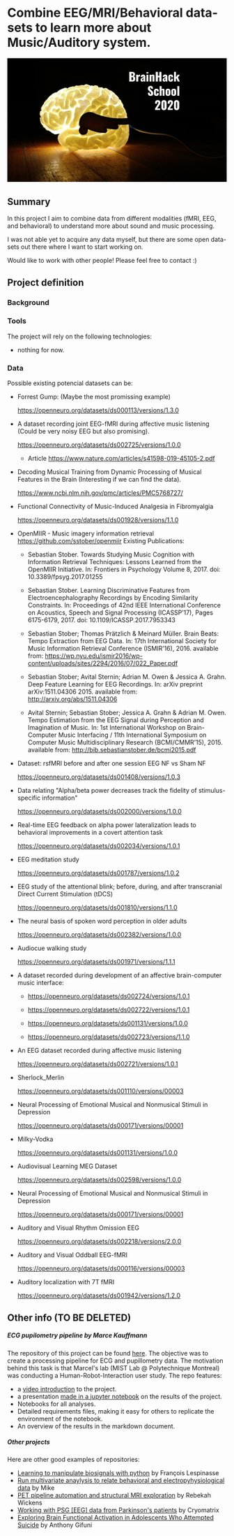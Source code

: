 # Combine EEG/MRI/Behavioral data-sets to learn more about Music/Auditory system.

![BrainHack School](bhs2020.png)

## Summary

In this project I aim to combine data from different modalities (fMRI, EEG, and behavioral) to understand more about sound and music processing.

I was not able yet to acquire any data myself, but there are some open data-sets out there where I want to start working on.

Would like to work with other people! Please feel free to contact :)

<!-- Each project repository should have a markdown file explaining the background and objectives of the project, as well as a summary of the results, and links to the different deliverables of the project. Project reports are incorporated in the BrainHack School (BHS) [website](https://school.brainhackmtl.org/project). Note that the project summary also involves a number of key words. Those are listed on top of the [GitHub repository](https://github.com/brainhack-school2020/project_template), click `manage topics`. -->

## Project definition

### Background

### Tools

The project will rely on the following technologies:

* nothing for now.

### Data

Possible existing potencial datasets can be:

* Forrest Gump: (Maybe the most promissing example)

  https://openneuro.org/datasets/ds000113/versions/1.3.0

* A dataset recording joint EEG-fMRI during affective music listening (Could be very noisy EEG but also promising).

  https://openneuro.org/datasets/ds002725/versions/1.0.0 

  * Article https://www.nature.com/articles/s41598-019-45105-2.pdf  

* Decoding Musical Training from Dynamic Processing of Musical Features in the Brain (Interesting if we can find the data).

  https://www.ncbi.nlm.nih.gov/pmc/articles/PMC5768727/

* Functional Connectivity of Music-Induced Analgesia in Fibromyalgia 

  https://openneuro.org/datasets/ds001928/versions/1.1.0

* OpenMIIR - Music imagery information retrieval
  https://github.com/sstober/openmiir
  Existing Publications:
  * Sebastian Stober. Towards Studying Music Cognition with Information Retrieval Techniques: Lessons Learned from the OpenMIIR Initiative. In: Frontiers in Psychology Volume 8, 2017.
  doi: 10.3389/fpsyg.2017.01255

  * Sebastian Stober. Learning Discriminative Features from Electroencephalography Recordings by Encoding Similarity Constraints. In: Proceedings of 42nd IEEE International Conference on Acoustics, Speech and Signal Processing (ICASSP’17), Pages 6175-6179, 2017.
  doi: 10.1109/ICASSP.2017.7953343

  * Sebastian Stober; Thomas Prätzlich & Meinard Müller. Brain Beats: Tempo Extraction from EEG Data. In: 17th International Society for Music Information Retrieval Conference (ISMIR’16), 2016.
  available from: https://wp.nyu.edu/ismir2016/wp-content/uploads/sites/2294/2016/07/022_Paper.pdf

  * Sebastian Stober; Avital Sternin; Adrian M. Owen & Jessica A. Grahn. Deep Feature Learning for EEG Recordings. In: arXiv preprint arXiv:1511.04306 2015.
  available from: http://arxiv.org/abs/1511.04306

  * Avital Sternin; Sebastian Stober; Jessica A. Grahn & Adrian M. Owen. Tempo Estimation from the EEG Signal during Perception and Imagination of Music. In: 1st International Workshop on Brain-Computer Music Interfacing / 11th International Symposium on Computer Music Multidisciplinary Research (BCMI/CMMR’15), 2015.
  available from: http://bib.sebastianstober.de/bcmi2015.pdf

* Dataset: rsfMRI before and after one session EEG NF vs Sham NF

  https://openneuro.org/datasets/ds001408/versions/1.0.3

* Data relating "Alpha/beta power decreases track the fidelity of stimulus-specific information"

  https://openneuro.org/datasets/ds002000/versions/1.0.0

* Real-time EEG feedback on alpha power lateralization leads to behavioral improvements in a covert attention task

  https://openneuro.org/datasets/ds002034/versions/1.0.1

* EEG meditation study

  https://openneuro.org/datasets/ds001787/versions/1.0.2

* EEG study of the attentional blink; before, during, and after transcranial Direct Current Stimulation (tDCS)

  https://openneuro.org/datasets/ds001810/versions/1.1.0

* The neural basis of spoken word perception in older adults

  https://openneuro.org/datasets/ds002382/versions/1.0.0

* Audiocue walking study

  https://openneuro.org/datasets/ds001971/versions/1.1.1

* A dataset recorded during development of an affective brain-computer music interface:

  * https://openneuro.org/datasets/ds002724/versions/1.0.1

  * https://openneuro.org/datasets/ds002722/versions/1.0.1

  * https://openneuro.org/datasets/ds001131/versions/1.0.0

  * https://openneuro.org/datasets/ds002723/versions/1.1.0
* An EEG dataset recorded during affective music listening

  https://openneuro.org/datasets/ds002721/versions/1.0.1

* Sherlock_Merlin 

  https://openneuro.org/datasets/ds001110/versions/00003

* Neural Processing of Emotional Musical and Nonmusical Stimuli in Depression

  https://openneuro.org/datasets/ds000171/versions/00001

* Milky-Vodka

  https://openneuro.org/datasets/ds001131/versions/1.0.0

* Audiovisual Learning MEG Dataset 

  https://openneuro.org/datasets/ds002598/versions/1.0.0

* Neural Processing of Emotional Musical and Nonmusical Stimuli in Depression 

  https://openneuro.org/datasets/ds000171/versions/00001

* Auditory and Visual Rhythm Omission EEG

  https://openneuro.org/datasets/ds002218/versions/2.0.0

* Auditory and Visual Oddball EEG-fMRI

  https://openneuro.org/datasets/ds000116/versions/00003

* Auditory localization with 7T fMRI

  https://openneuro.org/datasets/ds001942/versions/1.2.0


<!-- ### Deliverables

At the end of this project, we will have:
 - The current markdown document, completed and revised.
 - A gallery of the student projects at Brainhack 2020.
 - Instructions on the website about how to submit a pull request to the [BrainHack School website](https://github.com/BrainhackMTL/school) in order to add the project description to the website. 

## Results

### Progress overview

The project was swiftly initiated by P Bellec, based on the existing template created in 2019 by Tristan Glatard and improved by different students. It was really not that hard. Community feedback is expected to lead to rapid further improvements of this first version. 

### Tools I learned during this project

 * **Meta-project** P Bellec learned how to do a meta project for the first time, which is developping a framework while using it at the same time. It felt really weird, but somehow quite fun as well. 
 * **Github workflow-** The successful use of this template approach will demonstrate that it is possible to incorporate dozens of students presentation on a website collaboratively over a few weeks. 
 * **Project content** Through the project reports generated using the template, it is possible to learn about what exactly the brainhack school students are working on. 
 
### Results

#### Deliverable 1: report template

You are currently reading the report template! I will let you judge whether it is useful or not. If you think there is something that could be improved, please do not hesitate to open an issue [here](https://github.com/brainhack-school2020/project_template/issues) and let us know. 

#### Deliverable 2: project gallery

There is not yet a project gallery, as BHS 2020 is the first edition that will incorporate it on the website. You can still check out the [2019 BHS github organization](https://github.com/mtl-brainhack-school-2019)

#### Deliverable 3: Instructions
 
 To be made available soon. 
 
 
## Conclusion and acknowledgement

The BHS team hope you will find this template helpful in documenting your project. Developping this template was a group effort, and benefitted from the feedback and ideas of all BHS students over the years. -->

## Other info (TO BE DELETED)
##### ECG pupilometry pipeline by Marce Kauffmann 

The repository of this project can be found [here](https://github.com/mtl-brainhack-school-2019/ecg_pupillometry_pipeline_kaufmann). The objective was to create a processing pipeline for ECG and pupillometry data. The motivation behind this task is that Marcel's lab (MIST Lab @ Polytechnique Montreal) was conducting a Human-Robot-Interaction user study. The repo features:
 * a [video introduction](http://www.youtube.com/watch/8ZVCNeX42_A) to the project.
 * a presentation [made in a jupyter notebook](https://github.com/mtl-brainhack-school-2019/ecg_pupillometry_pipeline_kaufmann/blob/master/BrainHackPresentation.ipynb) on the results of the project.
 * Notebooks for all analyses.
 * Detailed requirements files, making it easy for others to replicate the environment of the notebook.
 * An overview of the results in the markdown document.

##### Other projects
Here are other good examples of repositories:
- [Learning to manipulate biosignals with python](https://github.com/mtl-brainhack-school-2019/franclespinas-biosignals) by François Lespinasse
- [Run multivariate anaylysis to relate behavioral and electropyhysiological data](https://github.com/mtl-brainhack-school-2019/PLS_PV_Behaviour) by Mike
- [PET pipeline automation and structural MRI exploration](https://github.com/mtl-brainhack-school-2019/rwickens-sMRI-PET) by Rebekah Wickens
- [Working with PSG [EEG] data from Parkinson's patients](https://github.com/mtl-brainhack-school-2019/Soraya-sleep-data-in-PD-patients) by Cryomatrix
- [Exploring Brain Functional Activation in Adolescents Who Attempted Suicide](https://github.com/mtl-brainhack-school-2019/Anthony-Gifuni-repo) by Anthony Gifuni